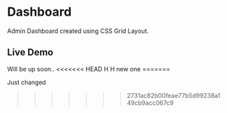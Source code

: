 # Dashboard

Admin Dashboard created using CSS Grid Layout.

<h2>Live Demo</h2>
Will be up soon..
<<<<<<< HEAD
H
H
new one
=======

Just changed
>>>>>>> 2731ac82b00feae77b5d99238a149cb9acc067c9

